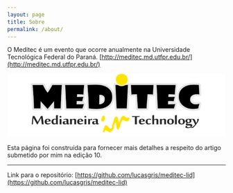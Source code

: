 ```yaml
---
layout: page
title: Sobre
permalink: /about/
---
```


O Meditec é um evento que ocorre anualmente na Universidade Tecnológica Federal do Paraná.
[http://meditec.md.utfpr.edu.br/](http://meditec.md.utfpr.edu.br/)

![mediteclogo](/images/LogoMeditec.png)

Esta página foi construída para fornecer mais detalhes a respeito do artigo submetido por mim na edição 10.

---
Link para o repositório: [https://github.com/lucasgris/meditec-lid](https://github.com/lucasgris/meditec-lid)
